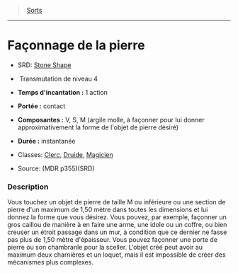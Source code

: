 ﻿---
!SpellHD
Level: 4
Type: Transmutation
CastingTime: 1 action
Range: contact
Components: V, S, M (argile molle, à façonner pour lui donner approximativement la forme de l'objet de pierre désiré)
Duration: instantanée
Classes: '[Clerc](hd_cleric.md), [Druide](hd_druid.md), [Magicien](hd_wizard.md)'
Id: spells_hd.md#façonnage-de-la-pierre
ParentLink: spells_hd.md#sorts
Name: Façonnage de la pierre
ParentName: Sorts
NameLevel: 1
AltName: '[Stone Shape](srd_spells_stone_shape.md)'
Source: (MDR p355)(SRD)
---
> [Sorts](hd_spells.md)

---

# Façonnage de la pierre

- SRD: [Stone Shape](srd_spells_stone_shape.md)

-  Transmutation de niveau 4

- **Temps d'incantation :** 1 action

- **Portée :** contact

- **Composantes :** V, S, M (argile molle, à façonner pour lui donner approximativement la forme de l'objet de pierre désiré)

- **Durée :** instantanée

- Classes: [Clerc](hd_cleric.md), [Druide](hd_druid.md), [Magicien](hd_wizard.md)

- Source: (MDR p355)(SRD)

### Description

Vous touchez un objet de pierre de taille M ou inférieure ou une section de pierre d'un maximum de 1,50 mètre dans toutes les dimensions et lui donnez la forme que vous désirez. Vous pouvez, par exemple, façonner un gros caillou de manière à en faire une arme, une idole ou un coffre, ou bien creuser un étroit passage dans un mur, à condition que ce dernier ne fasse pas plus de 1,50 mètre d'épaisseur. Vous pouvez façonner une porte de pierre ou son chambranle pour la sceller. L'objet créé peut avoir au maximum deux charnières et un loquet, mais il est impossible de créer des mécanismes plus complexes.

